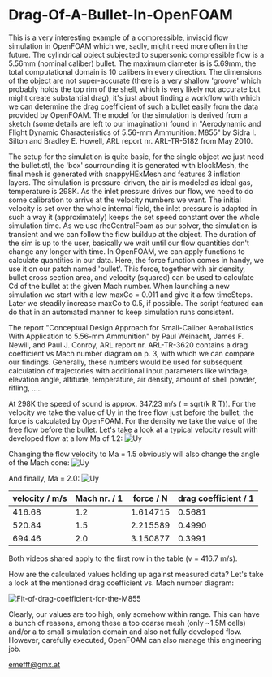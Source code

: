 # Drag-Of-A-Bullet-In-OpenFOAM
This is a very interesting example of a compressible, inviscid flow simulation in OpenFOAM which we, sadly, might need more often in the future. The cylindrical object subjected to supersonic compressible flow is a 5.56mm (nominal caliber) bullet. The maximum diameter is is 5.69mm, the total computational domain is 10 calibers in every direction. The dimensions of the object are not super-accurate (there is a very shallow 'groove' which probably holds the top rim of the shell, which is very likely not accurate but might create substantial drag), it's just about finding a workflow with which we can determine the drag coefficient of such a bullet easily from the data provided by OpenFOAM. 
The model for the simulation is derived from a sketch (some details are left to our imagination) found in "Aerodynamic and Flight Dynamic Characteristics of 5.56-mm Ammunition: M855" by Sidra I. Silton and Bradley E. Howell, ARL report nr. ARL-TR-5182 from May 2010. 

The setup for the simulation is quite basic, for the single object we just need the bullet.stl, the 'box' sourrounding it is generated with blockMesh, the final mesh is generated with snappyHExMesh and features 3 inflation layers.
The simulation is pressure-driven, the air is modeled as ideal gas, temperature is 298K. As the inlet pressure drives our flow, we need to do some calibration to arrive at the velocity numbers we want. The initial velocity is set over the whole internal field, the inlet pressure is adapted in such a way it (approximately) keeps the set speed constant over the whole simulation time. As we use rhoCentralFoam as our solver, the simulation is transient and we can follow the flow buildup at the object. The duration of the sim is up to the user, basically we wait until our flow quantities don't change any longer with time. In OpenFOAM, we can apply functions to calculate quantities in our data. Here, the force function comes in handy, we use it on our patch named 'bullet'. This force, together with air density, bullet cross section area, and velocity (squared) can be used to calculate Cd of the bullet at the given Mach number. When launching a new simulation we start with a low maxCo = 0.011 and give it a few timeSteps. Later we steadily increase maxCo to 0.5, if possible. The script featured can do that in an automated manner to keep simulation runs consistent.

The report "Conceptual Design Approach for Small-Caliber Aeroballistics With Application to 5.56-mm Ammunition" by Paul Weinacht, James F. Newill, and Paul J. Conroy, ARL report nr. ARL-TR-3620 contains a drag coefficient vs Mach number diagram on p. 3, with which we can compare our findings. Generally, these numbers would be used for subsequent calculation of trajectories with additional input parameters like windage, elevation angle, altitude, temperature, air density, amount of shell powder, rifling, .....

At 298K the speed of sound is approx. 347.23 m/s ( = sqrt(k R T)). For the velocity we take the value of Uy in the free flow just before the bullet, the force is calculated by OpenFOAM. For the density we take the value of the free flow before the bullet. 
Let's take a look at a typical velocity result with developed flow at a low Ma of 1.2:
![Uy](https://github.com/user-attachments/assets/df6f4d12-1b84-42b0-8a2a-bfba786cfe36)

Changing the flow velocity to Ma = 1.5 obviously will also change the angle of the Mach cone:
![Uy](https://github.com/user-attachments/assets/b8662e0c-d98c-48d3-b897-f5464dbe0091)

And finally, Ma = 2.0:
![Uy](https://github.com/user-attachments/assets/13e950cb-3307-42a1-9fcd-f1cd2237e9be)



| velocity / m/s | Mach nr. / 1 | force / N | drag coefficient / 1 |
| ------------- | ------------- | ------------- | ------------- |
| 416.68  | 1.2  | 1.614715 | 0.5681 |
| 520.84 | 1.5 | 2.215589  | 0.4990  | 
| 694.46 | 2.0 | 3.150877  | 0.3991  |

Both videos shared apply to the first row in the table (v = 416.7 m/s). 

How are the calculated values holding up against measured data? Let's take a look at the mentioned drag coefficient vs. Mach number diagram:

![Fit-of-drag-coefficient-for-the-M855](https://github.com/user-attachments/assets/71c09887-cc43-49e9-a14a-e33cfa78ed7b)

Clearly, our values are too high, only somehow within range. This can have a bunch of reasons, among these a too coarse mesh (only ~1.5M cells) and/or a to small simulation domain and also not fully developed flow. 
However, carefully executed, OpenFOAM can also manage this engineering job.

emefff@gmx.at








